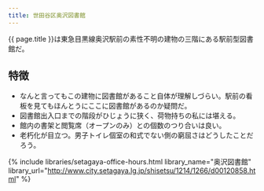 ```yaml
---
title: 世田谷区奥沢図書館
---
```


{{ page.title }}は東急目黒線奥沢駅前の素性不明の建物の三階にある駅前型図書館だ。

## 特徴

* なんと言ってもこの建物に図書館があること自体が理解しづらい。駅前の看板を見てもほんとうにここに図書館があるのか疑問だ。
* 図書館出入口までの階段がひじょうに狭く、荷物持ちの私には堪える。
* 館内の書架と閲覧席（オープンのみ）との個数のつり合いは良い。
* 老朽化が目立つ。男子トイレ個室の和式でない側の窮屈さはどうしたことだろう。

{% include libraries/setagaya-office-hours.html
    library_name="奥沢図書館"
    library_url="http://www.city.setagaya.lg.jp/shisetsu/1214/1266/d00120858.html" %}
